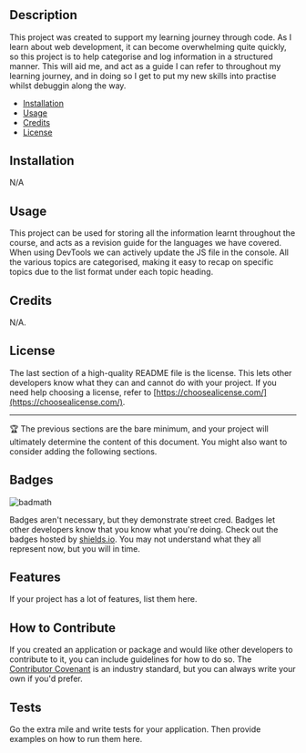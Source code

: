 # <Your-Project-Title>

## Description

This project was created to support my learning journey through code. As I learn about web development, it can become overwhelming quite quickly, so this project is to help categorise and log information in a structured manner. This will aid me, and act as a guide I can refer to throughout my learning journey, and in doing so I get to put my new skills into practise whilst debuggin along the way. 


- [Installation](#installation)
- [Usage](#usage)
- [Credits](#credits)
- [License](#license)

## Installation

N/A

## Usage

This project can be used for storing all the information learnt throughout the course, and acts as a revision guide for the languages we have covered. When using DevTools we can actively update the JS file in the console. All the various topics are categorised, making it easy to recap on specific topics due to the list format under each topic heading.


## Credits

N/A.


## License

The last section of a high-quality README file is the license. This lets other developers know what they can and cannot do with your project. If you need help choosing a license, refer to [https://choosealicense.com/](https://choosealicense.com/).

---

🏆 The previous sections are the bare minimum, and your project will ultimately determine the content of this document. You might also want to consider adding the following sections.

## Badges

![badmath](https://img.shields.io/github/languages/top/nielsenjared/badmath)

Badges aren't necessary, but they demonstrate street cred. Badges let other developers know that you know what you're doing. Check out the badges hosted by [shields.io](https://shields.io/). You may not understand what they all represent now, but you will in time.

## Features

If your project has a lot of features, list them here.

## How to Contribute

If you created an application or package and would like other developers to contribute to it, you can include guidelines for how to do so. The [Contributor Covenant](https://www.contributor-covenant.org/) is an industry standard, but you can always write your own if you'd prefer.

## Tests

Go the extra mile and write tests for your application. Then provide examples on how to run them here.